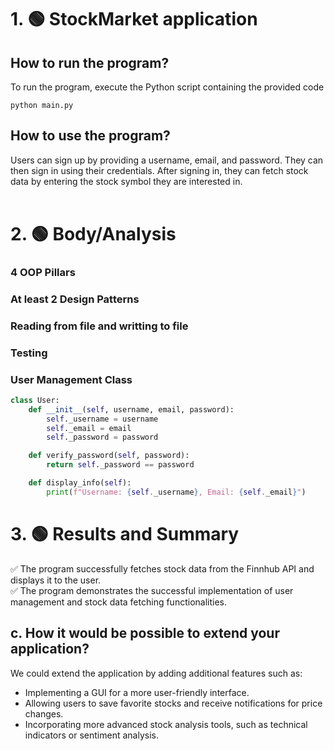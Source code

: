 # 1. 🟢 StockMarket application

## How to run the program?
To run the program, execute the Python script containing the provided code 

```
python main.py
```

## How to use the program?
Users can sign up by providing a username, email, and password. They can then sign in using their credentials. After signing in, they can fetch stock data by entering the stock symbol they are interested in.
<br><br>

# 2. 🟢 Body/Analysis

### 4 OOP Pillars

### At least 2 Design Patterns

### Reading from file and writting to file

### Testing


### User Management Class
```python
class User:
    def __init__(self, username, email, password):
        self._username = username
        self._email = email
        self._password = password

    def verify_password(self, password):
        return self._password == password

    def display_info(self):
        print(f"Username: {self._username}, Email: {self._email}")
```

# 3. 🟢 Results and Summary

✅ The program successfully fetches stock data from the Finnhub API and displays it to the user. <br>
✅ The program demonstrates the successful implementation of user management and stock data fetching functionalities.

## c. How it would be possible to extend your application?
We could extend the application by adding additional features such as:
- Implementing a GUI for a more user-friendly interface.
- Allowing users to save favorite stocks and receive notifications for price changes.
- Incorporating more advanced stock analysis tools, such as technical indicators or sentiment analysis.


